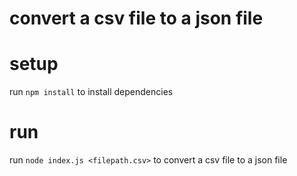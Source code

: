 # convert a csv file to a json file
# setup
run `npm install` to install dependencies
# run
run `node index.js <filepath.csv>` to convert a csv file to a json file